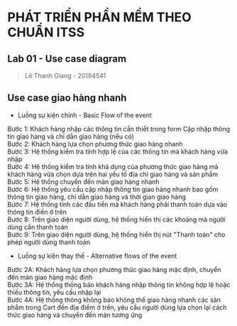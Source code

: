 # PHÁT TRIỂN PHẦN MỀM THEO CHUẨN ITSS 
## Lab 01 - Use case diagram
> Lê Thanh Giang - 20194541

## Use case giao hàng nhanh
- Luồng sự kiện chính - Basic Flow of the event

Bước 1: Khách hàng nhập các thông tin cần thiết trong form Cập nhập thông tin giao hàng và chỉ dẫn giao hàng (nếu có) <br />
Bước 2: Khách hàng lựa chọn phương thức giao hàng nhanh <br />
Bước 3: Hệ thống kiểm tra tính hợp lệ của các thông tin mà khách hàng vừa nhập <br />
Bước 4: Hệ thống kiểm tra tính khả dụng của phương thức giao hàng mà khách hàng vừa chọn dựa trên hai yếu tố địa chỉ giao hàng và sản phẩm <br />
Bước 5: Hệ thống chuyển đến màn giao hàng nhanh <br />
Bước 6: Hệ thống yêu cầu cập nhập thông tin giao hàng nhanh bao gồm thông tin giao hàng, chỉ dẫn giao hàng và thời gian giao hàng <br />
Bước 7: Hệ thống tính các đầu tiền mà khách hàng phải thanh toán dựa vào thông tin điền ở trên <br />
Bước 8: Trên giao diện người dùng, hệ thống hiển thị các khoảng mà người dùng cần thanh toán <br />
Bước 9: Trên giao diện người dùng, hệ thống hiển thị nút "Thanh toán" cho phép người dùng thanh toán <br />

- Luồng sự kiện thay thế - Alternative flows of the event

Bước 2A: Khách hàng lựa chọn phương thức giao hàng mặc định, chuyển đến màn giao hàng mặc định <br />
Bước 3A: Hệ thống thông báo khách hàng nhập thông tin không hợp lệ hoặc thiếu thông tin, yêu cầu nhập lại <br />
Bước 4A: Hệ thống thông không báo không thể giao hàng nhanh các sản phẩm trong Cart đến địa điểm ở trên, yêu cầu người dùng lựa chọn lại cách thức giao hàng và chuyển đến màn tương ứng <br />
